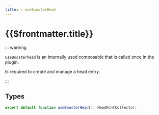 ```yaml
---
title: ⚠️ useBoosterHead
---
```


# {{$frontmatter.title}}

::: warning

`useBoosterhead` is an internally used composable that is called once in the plugin.

Is required to create and manage a head entry.

:::

## Types

```ts
export default function useBoosterHead(): HeadFontCollector;
```
